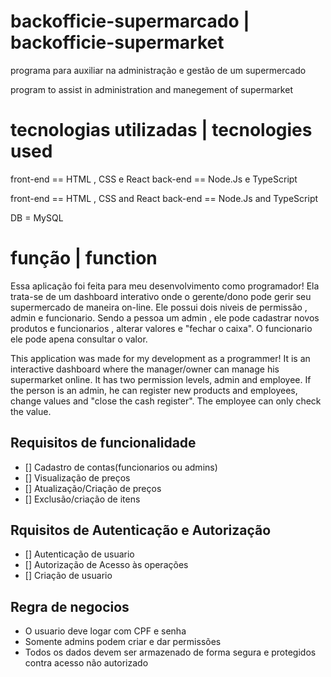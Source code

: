 # backofficie-supermarcado | backofficie-supermarket
programa para auxiliar na administração e gestão de um supermercado

program to assist in administration and manegement of supermarket

# tecnologias utilizadas | tecnologies used
front-end == HTML , CSS e React
back-end == Node.Js e TypeScript

front-end == HTML , CSS and React
back-end == Node.Js and TypeScript

DB = MySQL

# função | function
Essa aplicação foi feita para meu desenvolvimento como programador! Ela trata-se de um dashboard interativo onde o gerente/dono pode gerir seu supermercado de maneira on-line. Ele possui dois niveis de permissão , admin e funcionario. Sendo a pessoa um admin , ele pode cadastrar novos produtos e funcionarios , alterar valores e "fechar o caixa". O funcionario ele pode apena consultar o valor.  

This application was made for my development as a programmer! It is an interactive dashboard where the manager/owner can manage his supermarket online. It has two permission levels, admin and employee. If the person is an admin, he can register new products and employees, change values ​​and "close the cash register". The employee can only check the value.

## Requisitos de funcionalidade
- [] Cadastro de contas(funcionarios ou admins)
- [] Visualização de preços
- [] Atualização/Criação de preços
- [] Exclusão/criação de itens  

## Rquisitos de Autenticação e Autorização
- [] Autenticação de usuario
- [] Autorização de Acesso às operações
- [] Criação de usuario

## Regra de negocios
- O usuario deve logar com CPF e senha
- Somente admins podem criar e dar permissões 
- Todos os dados devem ser armazenado de forma segura e protegidos contra acesso não autorizado